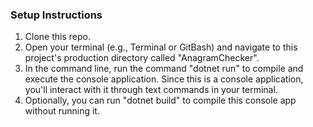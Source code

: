 ### Setup Instructions

1. Clone this repo.
2. Open your terminal (e.g., Terminal or GitBash) and navigate to this project's production directory called "AnagramChecker".
3. In the command line, run the command "dotnet run" to compile and execute the console application. Since this is a console application, you'll interact with it through text commands in your terminal.
4. Optionally, you can run "dotnet build" to compile this console app without running it.